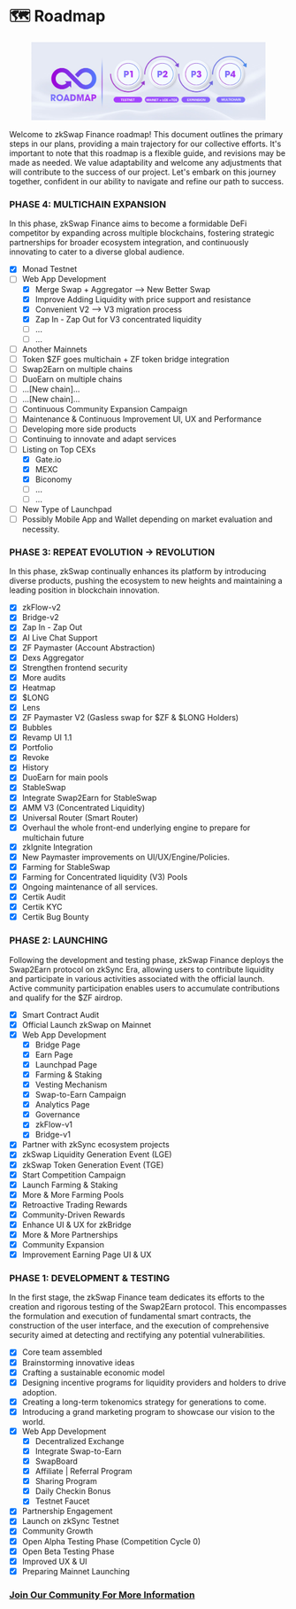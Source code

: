 # 🗺️ Roadmap

<figure><img src=".gitbook/assets/roadmap.jpg" alt=""><figcaption></figcaption></figure>

Welcome to zkSwap Finance roadmap! This document outlines the primary steps in our plans, providing a main trajectory for our collective efforts. It's important to note that this roadmap is a flexible guide, and revisions may be made as needed. We value adaptability and welcome any adjustments that will contribute to the success of our project. Let's embark on this journey together, confident in our ability to navigate and refine our path to success.

### **PHASE 4: MULTICHAIN EXPANSION**

In this phase, zkSwap Finance aims to become a formidable DeFi competitor by expanding across multiple blockchains, fostering strategic partnerships for broader ecosystem integration, and continuously innovating to cater to a diverse global audience.

* [x] Monad Testnet
* [ ] Web App Development
  * [x] Merge Swap + Aggregator --> New Better Swap
  * [x] Improve Adding Liquidity with price support and resistance
  * [x] Convenient V2 --> V3 migration process&#x20;
  * [x] Zap In - Zap Out for V3 concentrated liquidity
  * [ ] ...
  * [ ] ...
* [ ] Another Mainnets
* [ ] Token $ZF goes multichain + ZF token bridge integration
* [ ] Swap2Earn on multiple chains
* [ ] DuoEarn on multiple chains
* [ ] ...\[New chain]...
* [ ] ...\[New chain]...
* [ ] Continuous Community Expansion Campaign
* [ ] Maintenance & Continuous Improvement UI, UX and Performance&#x20;
* [ ] Developing more side products
* [ ] Continuing to innovate and adapt services
* [ ] Listing on Top CEXs
  * [x] Gate.io
  * [x] MEXC
  * [x] Biconomy
  * [ ] ...
  * [ ] ...
* [ ] New Type of Launchpad
* [ ] Possibly Mobile App and Wallet depending on market evaluation and necessity.

### **PHASE 3: REPEAT EVOLUTION -> REVOLUTION**

In this phase, zkSwap continually enhances its platform by introducing diverse products, pushing the ecosystem to new heights and maintaining a leading position in blockchain innovation.

* [x] zkFlow-v2
* [x] Bridge-v2
* [x] Zap In - Zap Out
* [x] AI Live Chat Support
* [x] ZF Paymaster (Account Abstraction)
* [x] Dexs Aggregator
* [x] Strengthen frontend security
* [x] More audits
* [x] Heatmap
* [x] $LONG
* [x] Lens
* [x] ZF Paymaster V2 (Gasless swap for $ZF & $LONG Holders)
* [x] Bubbles
* [x] Revamp UI 1.1
* [x] Portfolio
* [x] Revoke
* [x] History
* [x] DuoEarn for main pools
* [x] StableSwap
* [x] Integrate Swap2Earn for StableSwap
* [x] AMM V3 (Concentrated Liquidity)
* [x] Universal Router (Smart Router)
* [x] Overhaul the whole front-end underlying engine to prepare for multichain future
* [x] zkIgnite Integration
* [x] New Paymaster improvements on UI/UX/Engine/Policies.
* [x] Farming for StableSwap
* [x] Farming for Concentrated liquidity (V3) Pools
* [x] Ongoing maintenance of all services.
* [x] Certik Audit
* [x] Certik KYC
* [x] Certik Bug Bounty

### **PHASE 2: LAUNCHING**

Following the development and testing phase, zkSwap Finance deploys the Swap2Earn protocol on zkSync Era, allowing users to contribute liquidity and participate in various activities associated with the official launch. Active community participation enables users to accumulate contributions and qualify for the $ZF airdrop.

* [x] Smart Contract Audit
* [x] Official Launch zkSwap on Mainnet
* [x] Web App Development
  * [x] Bridge Page
  * [x] Earn Page
  * [x] Launchpad Page
  * [x] Farming & Staking
  * [x] Vesting Mechanism
  * [x] Swap-to-Earn Campaign
  * [x] Analytics Page
  * [x] Governance
  * [x] zkFlow-v1
  * [x] Bridge-v1
* [x] Partner with zkSync ecosystem projects
* [x] zkSwap Liquidity Generation Event (LGE)
* [x] zkSwap Token Generation Event (TGE)
* [x] Start Competition Campaign
* [x] Launch Farming & Staking&#x20;
* [x] More & More Farming Pools
* [x] Retroactive Trading Rewards&#x20;
* [x] Community-Driven Rewards&#x20;
* [x] Enhance UI & UX for zkBridge
* [x] More & More Partnerships
* [x] Community Expansion
* [x] Improvement Earning Page UI & UX

### **PHASE 1:** DEVELOPMENT & TESTING

In the first stage, the zkSwap Finance team dedicates its efforts to the creation and rigorous testing of the Swap2Earn protocol. This encompasses the formulation and execution of fundamental smart contracts, the construction of the user interface, and the execution of comprehensive security aimed at detecting and rectifying any potential vulnerabilities.

* [x] Core team assembled
* [x] Brainstorming innovative ideas&#x20;
* [x] Crafting a sustainable economic model&#x20;
* [x] Designing incentive programs for liquidity providers and holders to drive adoption.&#x20;
* [x] Creating a long-term tokenomics strategy for generations to come.&#x20;
* [x] Introducing a grand marketing program to showcase our vision to the world.
* [x] Web App Development
  * [x] Decentralized Exchange
  * [x] Integrate Swap-to-Earn
  * [x] SwapBoard
  * [x] Affiliate | Referral Program
  * [x] Sharing Program
  * [x] Daily Checkin Bonus
  * [x] Testnet Faucet
* [x] Partnership Engagement
* [x] Launch on zkSync Testnet
* [x] Community Growth
* [x] Open Alpha Testing Phase (Competition Cycle 0)
* [x] Open Beta Testing Phase
* [x] Improved UX & UI
* [x] Preparing Mainnet Launching

### [**Join Our Community For More Information**](official-links.md) 

